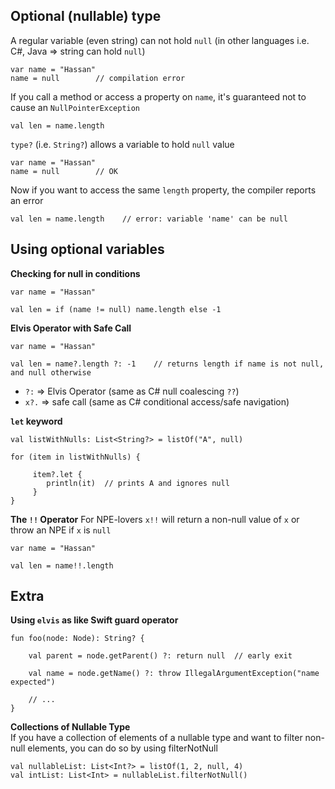 ## Optional (nullable) type
A regular variable (even string) can not hold `null` (in other languages i.e. C#, Java => string can hold `null`)

```
var name = "Hassan"
name = null        // compilation error
```
If you call a method or access a property on `name`, it's guaranteed not to cause an `NullPointerException`
```
val len = name.length
```
`type?` (i.e. `String?`) allows a variable to hold `null` value
```
var name = "Hassan"
name = null        // OK
```
Now if you want to access the same `length` property, the compiler reports an error
```
val len = name.length    // error: variable 'name' can be null
```
## Using optional variables

**Checking for null in conditions**
```
var name = "Hassan"

val len = if (name != null) name.length else -1
```
**Elvis Operator with Safe Call**
```
var name = "Hassan"

val len = name?.length ?: -1    // returns length if name is not null, and null otherwise
```
* `?:` => Elvis Operator (same as C# null coalescing `??`)
* `x?.` => safe call (same as C# conditional access/safe navigation)

**`let` keyword**
```
val listWithNulls: List<String?> = listOf("A", null)

for (item in listWithNulls) {

     item?.let { 
        println(it)  // prints A and ignores null
     } 
}
```

**The `!!` Operator**
For NPE-lovers `x!!` will return a non-null value of `x` or throw an NPE if `x` is `null`
```
var name = "Hassan"

val len = name!!.length
```

## Extra
**Using `elvis` as like Swift guard operator**
```
fun foo(node: Node): String? {

    val parent = node.getParent() ?: return null  // early exit
    
    val name = node.getName() ?: throw IllegalArgumentException("name expected")
    
    // ...
}
```
**Collections of Nullable Type**    
If you have a collection of elements of a nullable type and want to filter non-null elements, you can do so by using filterNotNull
```
val nullableList: List<Int?> = listOf(1, 2, null, 4)
val intList: List<Int> = nullableList.filterNotNull()
```
